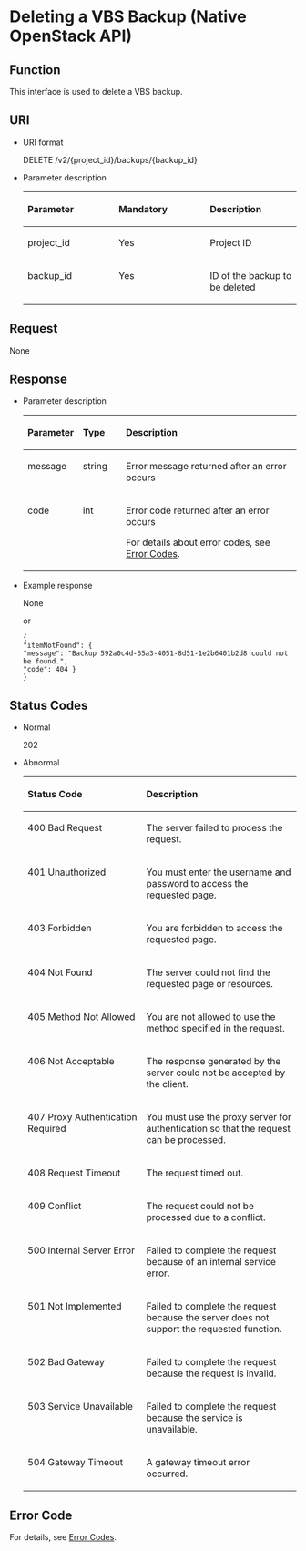 # Deleting a VBS Backup \(Native OpenStack API\) <a name="EN-US_TOPIC_0049453221"></a>

## Function<a name="section11854613"></a>

This interface is used to delete a VBS backup.

## URI<a name="section39582655"></a>

-   URI format

    DELETE /v2/\{project\_id\}/backups/\{backup\_id\}

-   Parameter description

    <a name="table53872188"></a>
    <table><thead align="left"><tr id="row40420929"><th class="cellrowborder" valign="top" width="33.33333333333333%" id="mcps1.1.4.1.1"><p id="p52869820"><a name="p52869820"></a><a name="p52869820"></a>Parameter</p>
    </th>
    <th class="cellrowborder" valign="top" width="33.33333333333333%" id="mcps1.1.4.1.2"><p id="p54597003"><a name="p54597003"></a><a name="p54597003"></a>Mandatory</p>
    </th>
    <th class="cellrowborder" valign="top" width="33.33333333333333%" id="mcps1.1.4.1.3"><p id="p60281111"><a name="p60281111"></a><a name="p60281111"></a>Description</p>
    </th>
    </tr>
    </thead>
    <tbody><tr id="row50931783"><td class="cellrowborder" valign="top" width="33.33333333333333%" headers="mcps1.1.4.1.1 "><p id="p31833731"><a name="p31833731"></a><a name="p31833731"></a>project_id</p>
    </td>
    <td class="cellrowborder" valign="top" width="33.33333333333333%" headers="mcps1.1.4.1.2 "><p id="p28395444"><a name="p28395444"></a><a name="p28395444"></a>Yes</p>
    </td>
    <td class="cellrowborder" valign="top" width="33.33333333333333%" headers="mcps1.1.4.1.3 "><p id="p64170449"><a name="p64170449"></a><a name="p64170449"></a>Project ID</p>
    </td>
    </tr>
    <tr id="row30749271"><td class="cellrowborder" valign="top" width="33.33333333333333%" headers="mcps1.1.4.1.1 "><p id="p7663035"><a name="p7663035"></a><a name="p7663035"></a>backup_id</p>
    </td>
    <td class="cellrowborder" valign="top" width="33.33333333333333%" headers="mcps1.1.4.1.2 "><p id="p16726062"><a name="p16726062"></a><a name="p16726062"></a>Yes</p>
    </td>
    <td class="cellrowborder" valign="top" width="33.33333333333333%" headers="mcps1.1.4.1.3 "><p id="p12633819"><a name="p12633819"></a><a name="p12633819"></a>ID of the backup to be deleted</p>
    </td>
    </tr>
    </tbody>
    </table>


## Request<a name="section20699582"></a>

None

## Response<a name="section52078514"></a>

-   Parameter description

    <a name="table268079921728"></a>
    <table><thead align="left"><tr id="row423693971728"><th class="cellrowborder" valign="top" width="14.87%" id="mcps1.1.4.1.1"><p id="p61804813"><a name="p61804813"></a><a name="p61804813"></a>Parameter</p>
    </th>
    <th class="cellrowborder" valign="top" width="16.189999999999998%" id="mcps1.1.4.1.2"><p id="p14225104112"><a name="p14225104112"></a><a name="p14225104112"></a>Type</p>
    </th>
    <th class="cellrowborder" valign="top" width="68.94%" id="mcps1.1.4.1.3"><p id="p29622330"><a name="p29622330"></a><a name="p29622330"></a>Description</p>
    </th>
    </tr>
    </thead>
    <tbody><tr id="row635823931728"><td class="cellrowborder" valign="top" width="14.87%" headers="mcps1.1.4.1.1 "><p id="p499001711728"><a name="p499001711728"></a><a name="p499001711728"></a>message</p>
    </td>
    <td class="cellrowborder" valign="top" width="16.189999999999998%" headers="mcps1.1.4.1.2 "><p id="p379878621728"><a name="p379878621728"></a><a name="p379878621728"></a>string</p>
    </td>
    <td class="cellrowborder" valign="top" width="68.94%" headers="mcps1.1.4.1.3 "><p id="p571179821728"><a name="p571179821728"></a><a name="p571179821728"></a>Error message returned after an error occurs</p>
    </td>
    </tr>
    <tr id="row442997951728"><td class="cellrowborder" valign="top" width="14.87%" headers="mcps1.1.4.1.1 "><p id="p315136771728"><a name="p315136771728"></a><a name="p315136771728"></a>code</p>
    </td>
    <td class="cellrowborder" valign="top" width="16.189999999999998%" headers="mcps1.1.4.1.2 "><p id="p659391231728"><a name="p659391231728"></a><a name="p659391231728"></a>int</p>
    </td>
    <td class="cellrowborder" valign="top" width="68.94%" headers="mcps1.1.4.1.3 "><p id="p394687181728"><a name="p394687181728"></a><a name="p394687181728"></a>Error code returned after an error occurs</p>
    <p id="p196741461728"><a name="p196741461728"></a><a name="p196741461728"></a>For details about error codes, see <a href="error-codes.md">Error Codes</a>.</p>
    </td>
    </tr>
    </tbody>
    </table>

-   Example response

    None

    or

    ```
    { 
    "itemNotFound": { 
    "message": "Backup 592a0c4d-65a3-4051-8d51-1e2b6401b2d8 could not be found.", 
    "code": 404 } 
    }
    ```


## Status Codes<a name="section66053444"></a>

-   Normal

    202

-   Abnormal

    <a name="table17411442203238"></a>
    <table><thead align="left"><tr id="row20469972203238"><th class="cellrowborder" valign="top" width="43.419999999999995%" id="mcps1.1.3.1.1"><p id="p47455040203238"><a name="p47455040203238"></a><a name="p47455040203238"></a>Status Code</p>
    </th>
    <th class="cellrowborder" valign="top" width="56.58%" id="mcps1.1.3.1.2"><p id="p18653028203238"><a name="p18653028203238"></a><a name="p18653028203238"></a>Description</p>
    </th>
    </tr>
    </thead>
    <tbody><tr id="row34500329203238"><td class="cellrowborder" valign="top" width="43.419999999999995%" headers="mcps1.1.3.1.1 "><p id="p43063287203238"><a name="p43063287203238"></a><a name="p43063287203238"></a>400 Bad Request</p>
    </td>
    <td class="cellrowborder" valign="top" width="56.58%" headers="mcps1.1.3.1.2 "><p id="p65574197203238"><a name="p65574197203238"></a><a name="p65574197203238"></a>The server failed to process the request.</p>
    </td>
    </tr>
    <tr id="row53296861203238"><td class="cellrowborder" valign="top" width="43.419999999999995%" headers="mcps1.1.3.1.1 "><p id="p22078503203238"><a name="p22078503203238"></a><a name="p22078503203238"></a>401 Unauthorized</p>
    </td>
    <td class="cellrowborder" valign="top" width="56.58%" headers="mcps1.1.3.1.2 "><p id="p43528309203238"><a name="p43528309203238"></a><a name="p43528309203238"></a>You must enter the username and password to access the requested page.</p>
    </td>
    </tr>
    <tr id="row56210465203238"><td class="cellrowborder" valign="top" width="43.419999999999995%" headers="mcps1.1.3.1.1 "><p id="p56753841203238"><a name="p56753841203238"></a><a name="p56753841203238"></a>403 Forbidden</p>
    </td>
    <td class="cellrowborder" valign="top" width="56.58%" headers="mcps1.1.3.1.2 "><p id="p33658426203238"><a name="p33658426203238"></a><a name="p33658426203238"></a>You are forbidden to access the requested page.</p>
    </td>
    </tr>
    <tr id="row34490379203238"><td class="cellrowborder" valign="top" width="43.419999999999995%" headers="mcps1.1.3.1.1 "><p id="p42257275203238"><a name="p42257275203238"></a><a name="p42257275203238"></a>404 Not Found</p>
    </td>
    <td class="cellrowborder" valign="top" width="56.58%" headers="mcps1.1.3.1.2 "><p id="p287223203238"><a name="p287223203238"></a><a name="p287223203238"></a>The server could not find the requested page or resources.</p>
    </td>
    </tr>
    <tr id="row2585014203238"><td class="cellrowborder" valign="top" width="43.419999999999995%" headers="mcps1.1.3.1.1 "><p id="p8059568203238"><a name="p8059568203238"></a><a name="p8059568203238"></a>405 Method Not Allowed</p>
    </td>
    <td class="cellrowborder" valign="top" width="56.58%" headers="mcps1.1.3.1.2 "><p id="p48845291203238"><a name="p48845291203238"></a><a name="p48845291203238"></a>You are not allowed to use the method specified in the request.</p>
    </td>
    </tr>
    <tr id="row36954440203238"><td class="cellrowborder" valign="top" width="43.419999999999995%" headers="mcps1.1.3.1.1 "><p id="p40519687203238"><a name="p40519687203238"></a><a name="p40519687203238"></a>406 Not Acceptable</p>
    </td>
    <td class="cellrowborder" valign="top" width="56.58%" headers="mcps1.1.3.1.2 "><p id="p60869210203238"><a name="p60869210203238"></a><a name="p60869210203238"></a>The response generated by the server could not be accepted by the client.</p>
    </td>
    </tr>
    <tr id="row10951983203238"><td class="cellrowborder" valign="top" width="43.419999999999995%" headers="mcps1.1.3.1.1 "><p id="p14695420203238"><a name="p14695420203238"></a><a name="p14695420203238"></a>407 Proxy Authentication Required</p>
    </td>
    <td class="cellrowborder" valign="top" width="56.58%" headers="mcps1.1.3.1.2 "><p id="p49478353203238"><a name="p49478353203238"></a><a name="p49478353203238"></a>You must use the proxy server for authentication so that the request can be processed.</p>
    </td>
    </tr>
    <tr id="row42651999203238"><td class="cellrowborder" valign="top" width="43.419999999999995%" headers="mcps1.1.3.1.1 "><p id="p32259860203238"><a name="p32259860203238"></a><a name="p32259860203238"></a>408 Request Timeout</p>
    </td>
    <td class="cellrowborder" valign="top" width="56.58%" headers="mcps1.1.3.1.2 "><p id="p62911845203238"><a name="p62911845203238"></a><a name="p62911845203238"></a>The request timed out.</p>
    </td>
    </tr>
    <tr id="row29335700203238"><td class="cellrowborder" valign="top" width="43.419999999999995%" headers="mcps1.1.3.1.1 "><p id="p27381532203238"><a name="p27381532203238"></a><a name="p27381532203238"></a>409 Conflict</p>
    </td>
    <td class="cellrowborder" valign="top" width="56.58%" headers="mcps1.1.3.1.2 "><p id="p3311604203238"><a name="p3311604203238"></a><a name="p3311604203238"></a>The request could not be processed due to a conflict.</p>
    </td>
    </tr>
    <tr id="row29804437203238"><td class="cellrowborder" valign="top" width="43.419999999999995%" headers="mcps1.1.3.1.1 "><p id="p65349225203238"><a name="p65349225203238"></a><a name="p65349225203238"></a>500 Internal Server Error</p>
    </td>
    <td class="cellrowborder" valign="top" width="56.58%" headers="mcps1.1.3.1.2 "><p id="p58795873203238"><a name="p58795873203238"></a><a name="p58795873203238"></a>Failed to complete the request because of an internal service error.</p>
    </td>
    </tr>
    <tr id="row59400814203238"><td class="cellrowborder" valign="top" width="43.419999999999995%" headers="mcps1.1.3.1.1 "><p id="p46736664203238"><a name="p46736664203238"></a><a name="p46736664203238"></a>501 Not Implemented</p>
    </td>
    <td class="cellrowborder" valign="top" width="56.58%" headers="mcps1.1.3.1.2 "><p id="p27573467203238"><a name="p27573467203238"></a><a name="p27573467203238"></a>Failed to complete the request because the server does not support the requested function.</p>
    </td>
    </tr>
    <tr id="row46834613203238"><td class="cellrowborder" valign="top" width="43.419999999999995%" headers="mcps1.1.3.1.1 "><p id="p35507279203238"><a name="p35507279203238"></a><a name="p35507279203238"></a>502 Bad Gateway</p>
    </td>
    <td class="cellrowborder" valign="top" width="56.58%" headers="mcps1.1.3.1.2 "><p id="p57517333203238"><a name="p57517333203238"></a><a name="p57517333203238"></a>Failed to complete the request because the request is invalid.</p>
    </td>
    </tr>
    <tr id="row47893957203238"><td class="cellrowborder" valign="top" width="43.419999999999995%" headers="mcps1.1.3.1.1 "><p id="p54205305203238"><a name="p54205305203238"></a><a name="p54205305203238"></a>503 Service Unavailable</p>
    </td>
    <td class="cellrowborder" valign="top" width="56.58%" headers="mcps1.1.3.1.2 "><p id="p28553614203238"><a name="p28553614203238"></a><a name="p28553614203238"></a>Failed to complete the request because the service is unavailable.</p>
    </td>
    </tr>
    <tr id="row55655940203238"><td class="cellrowborder" valign="top" width="43.419999999999995%" headers="mcps1.1.3.1.1 "><p id="p11837325203238"><a name="p11837325203238"></a><a name="p11837325203238"></a>504 Gateway Timeout</p>
    </td>
    <td class="cellrowborder" valign="top" width="56.58%" headers="mcps1.1.3.1.2 "><p id="p19299274203238"><a name="p19299274203238"></a><a name="p19299274203238"></a>A gateway timeout error occurred.</p>
    </td>
    </tr>
    </tbody>
    </table>


## Error Code<a name="section1362310255432"></a>

For details, see  [Error Codes](error-codes.md).

